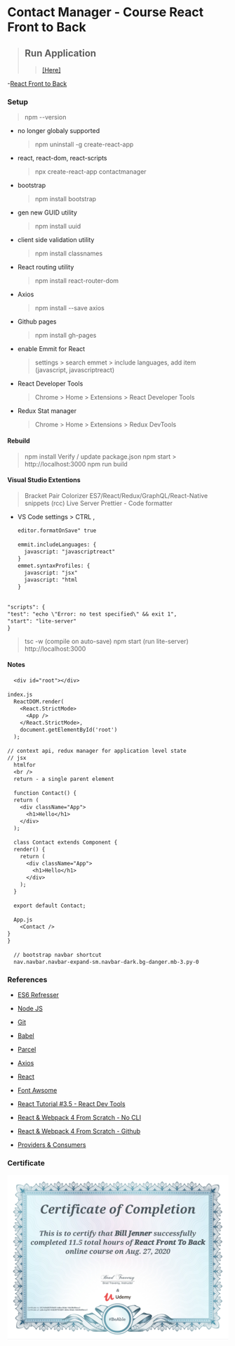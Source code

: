 # Contact Manager - Course React Front to Back

> ## Run Application
>
> > [[Here]](https://billjenner.github.io/contactmanager/)

-[React Front to Back](https://www.udemy.com/course/draft/1812112/learn/lecture/11138502#overview/)

### Setup

> npm --version

- no longer globaly supported

  > npm uninstall -g create-react-app

- react, react-dom, react-scripts

  > npx create-react-app contactmanager

- bootstrap

  > npm install bootstrap

- gen new GUID utility

  > npm install uuid

- client side validation utility

  > npm install classnames

- React routing utility

  > npm install react-router-dom

- Axios

  > npm install --save axios

- Github pages

  > npm install gh-pages

- enable Emmit for React

  > settings > search emmet > include languages, add item (javascript, javascriptreact)

- React Developer Tools

  > Chrome > Home > Extensions > React Developer Tools

- Redux Stat manager
  > Chrome > Home > Extensions > Redux DevTools

#### Rebuild

> npm install
> Verify / update package.json
> npm start > http://localhost:3000
> npm run build

#### Visual Studio Extentions

> Bracket Pair Colorizer
> ES7/React/Redux/GraphQL/React-Native snippets (rcc)
> Live Server
> Prettier - Code formatter

- VS Code settings > CTRL ,

  ```
  editor.formatOnSave" true

  emmit.includeLanguages: {
    javascript: "javascriptreact"
  }
  emmet.syntaxProfiles: {
    javascript: "jsx"
    javascript: "html
  }
  ```

```

"scripts": {
"test": "echo \"Error: no test specified\" && exit 1",
"start": "lite-server"
}

```

> tsc -w (compile on auto-save)
> npm start (run lite-server)
> http://localhost:3000

#### Notes

```
  <div id="root"></div>

index.js
  ReactDOM.render(
    <React.StrictMode>
      <App />
    </React.StrictMode>,
    document.getElementById('root')
  );

// context api, redux manager for application level state
// jsx
  htmlfor
  <br />
  return - a single parent element

  function Contact() {
  return (
    <div className="App">
      <h1>Hello</h1>
    </div>
  );

  class Contact extends Component {
  render() {
    return (
      <div className="App">
        <h1>Hello</h1>
      </div>
    );
  }

  export default Contact;

  App.js
    <Contact />
}
}

  // bootstrap navbar shortcut
  nav.navbar.navbar-expand-sm.navbar-dark.bg-danger.mb-3.py-0
```

### References

- [ES6 Refresser](./es6_refresher_start/main.js)

- [Node JS](https://nodejs.org/en/)

- [Git](https://git-scm.com/)

- [Babel](https://babeljs.io/)

- [Parcel](https://parceljs.org/)

- [Axios](https://github.com/axios/axios)

- [React](https://reactjs.org/)

- [Font Awsome](https://fontawesome.com/icons?d=gallery)

- [React Tutorial #3.5 - React Dev Tools](https://www.youtube.com/watch?v=TRPfZ4INN9w)

- [React & Webpack 4 From Scratch - No CLI](https://www.youtube.com/watch?v=deyxI-6C2u4&t=977s)

- [React & Webpack 4 From Scratch - Github](https://github.com/bradtraversy/react_webpack_starter)

- [Providers & Consumers](https://reactjs.org/docs/context.html)

### Certificate

![Certificate](./images/certificate.png)
